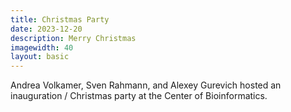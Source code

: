 ```yaml
---
title: Christmas Party
date: 2023-12-20
description: Merry Christmas
imagewidth: 40
layout: basic
---
```


Andrea Volkamer, Sven Rahmann, and Alexey Gurevich hosted an inauguration / Christmas party at the Center of Bioinformatics.